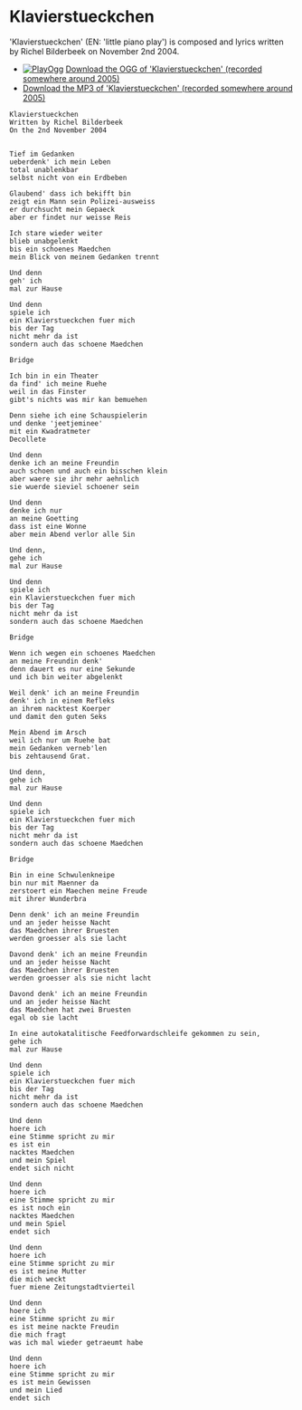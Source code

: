 # Klavierstueckchen

'Klavierstueckchen' (EN: 'little piano play') is composed
and lyrics written by Richel Bilderbeek on November 2nd 2004.

 * [![PlayOgg](http://static.fsf.org/playogg/Play_ogg_80x15.png "I support PlayOgg!")](http://playogg.org) [Download the OGG of 'Klavierstueckchen' (recorded somewhere around 2005)](http://www.richelbilderbeek.nl/CD04_08KlavierStueckchen.ogg)
 * [Download the MP3 of 'Klavierstueckchen' (recorded somewhere around 2005)](http://www.richelbilderbeek.nl/CD04_08Klavierstueckchen.mp3)

```
Klavierstueckchen
Written by Richel Bilderbeek
On the 2nd November 2004


Tief im Gedanken
ueberdenk' ich mein Leben
total unablenkbar
selbst nicht von ein Erdbeben

Glaubend' dass ich bekifft bin
zeigt ein Mann sein Polizei-ausweiss
er durchsucht mein Gepaeck
aber er findet nur weisse Reis

Ich stare wieder weiter
blieb unabgelenkt
bis ein schoenes Maedchen
mein Blick von meinem Gedanken trennt

Und denn
geh' ich
mal zur Hause

Und denn
spiele ich
ein Klavierstueckchen fuer mich
bis der Tag
nicht mehr da ist
sondern auch das schoene Maedchen

Bridge

Ich bin in ein Theater
da find' ich meine Ruehe
weil in das Finster
gibt's nichts was mir kan bemuehen

Denn siehe ich eine Schauspielerin
und denke 'jeetjeminee'
mit ein Kwadratmeter
Decollete

Und denn
denke ich an meine Freundin
auch schoen und auch ein bisschen klein
aber waere sie ihr mehr aehnlich
sie wuerde sieviel schoener sein

Und denn
denke ich nur
an meine Goetting
dass ist eine Wonne
aber mein Abend verlor alle Sin

Und denn,
gehe ich
mal zur Hause

Und denn
spiele ich
ein Klavierstueckchen fuer mich
bis der Tag
nicht mehr da ist
sondern auch das schoene Maedchen

Bridge

Wenn ich wegen ein schoenes Maedchen
an meine Freundin denk'
denn dauert es nur eine Sekunde
und ich bin weiter abgelenkt

Weil denk' ich an meine Freundin
denk' ich in einem Refleks
an ihrem nacktest Koerper
und damit den guten Seks

Mein Abend im Arsch
weil ich nur um Ruehe bat
mein Gedanken verneb'len
bis zehtausend Grat.

Und denn,
gehe ich
mal zur Hause

Und denn
spiele ich
ein Klavierstueckchen fuer mich
bis der Tag
nicht mehr da ist
sondern auch das schoene Maedchen

Bridge

Bin in eine Schwulenkneipe
bin nur mit Maenner da
zerstoert ein Maechen meine Freude
mit ihrer Wunderbra

Denn denk' ich an meine Freundin
und an jeder heisse Nacht
das Maedchen ihrer Bruesten
werden groesser als sie lacht

Davond denk' ich an meine Freundin
und an jeder heisse Nacht
das Maedchen ihrer Bruesten
werden groesser als sie nicht lacht

Davond denk' ich an meine Freundin
und an jeder heisse Nacht
das Maedchen hat zwei Bruesten
egal ob sie lacht

In eine autokatalitische Feedforwardschleife gekommen zu sein,
gehe ich
mal zur Hause

Und denn
spiele ich
ein Klavierstueckchen fuer mich
bis der Tag
nicht mehr da ist
sondern auch das schoene Maedchen

Und denn
hoere ich
eine Stimme spricht zu mir
es ist ein
nacktes Maedchen
und mein Spiel
endet sich nicht

Und denn
hoere ich
eine Stimme spricht zu mir
es ist noch ein
nacktes Maedchen
und mein Spiel
endet sich

Und denn
hoere ich
eine Stimme spricht zu mir
es ist meine Mutter
die mich weckt
fuer miene Zeitungstadtvierteil

Und denn
hoere ich
eine Stimme spricht zu mir
es ist meine nackte Freudin
die mich fragt
was ich mal wieder getraeumt habe

Und denn
hoere ich
eine Stimme spricht zu mir
es ist mein Gewissen
und mein Lied
endet sich
```
